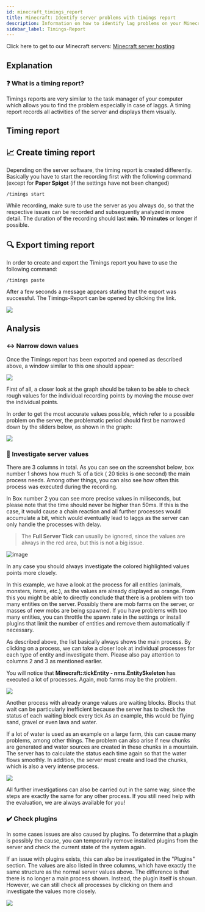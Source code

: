 ```yaml
---
id: minecraft_timings_report
title: Minecraft: Identify server problems with timings report
description: Information on how to identify lag problems on your Minecraft server with a timings report - ZAP-Hosting.com documentation
sidebar_label: Timings-Report
---
```


Click here to get to our Minecraft servers: [Minecraft server hosting](https://zap-hosting.com/en/minecraft-server-hosting/)

## Explanation

### ❓ What is a timing report?

Timings reports are very similar to the task manager of your computer which allows you to find the problem especially in case of laggs. A timing report records all activities of the server and displays them visually.

## Timing report

## 📈 Create timing report

Depending on the server software, the timing report is created differently. Basically you have to start the recording first with the following command (except for **Paper Spigot** (if the settings have not been changed)

`/timings start`

While recording, make sure to use the server as you always do, so that the respective issues can be recorded and subsequently analyzed in more detail. The duration of the recording should last **min. 10 minutes** or longer if possible.

## 🔍 Export timing report

In order to create and export the Timings report you have to use the following command:

`/timings paste`

After a few seconds a message appears stating that the export was successful. The Timings-Report can be opened by clicking the link.

![](https://screensaver01.zap-hosting.com/index.php/s/Q5r26Ryb2BYjmxX/preview)

## Analysis

### ↔️ Narrow down values

Once the Timings report has been exported and opened as described above, a window similar to this one should appear:

![](https://screensaver01.zap-hosting.com/index.php/s/rG2TCfCmjJ5ae64/preview)

First of all, a closer look at the graph should be taken to be able to check rough values for the individual recording points by moving the mouse over the individual points.

In order to get the most accurate values possible, which refer to a possible problem on the server, the problematic period should first be narrowed down by the sliders below, as shown in the graph:

![](https://i.imgur.com/k3pHKOi.gif)

### 🧐 Investigate server values

There are 3 columns in total. As you can see on the screenshot below, box number 1 shows how much % of a tick ( 20 ticks is one second) the main process needs. Among other things, you can also see how often this process was executed during the recording.

In Box number 2 you can see more precise values in miliseconds, but please note that the time should never be higher than 50ms. If this is the case, it would cause a chain reaction and all further processes would accumulate a bit, which would eventually lead to laggs as the server can only handle the processes with delay.

> The **Full Server Tick** can usually be ignored, since the values are always in the red area, but this is not a big issue.

![image](https://user-images.githubusercontent.com/13604413/159177796-03f504fc-94f4-4f88-af53-d4ce33ed8039.png)

In any case you should always investigate the colored highlighted values points more closely.

In this example, we have a look at the process for all entities (animals, monsters, items, etc.), as the values are already displayed as orange. From this you might be able to directly conclude that there is a problem with too many entities on the server.
Possibly there are mob farms on the server, or masses of new mobs are being spawned. If you have problems with too many entities, you can throttle the spawn rate in the settings or install plugins that limit the number of entities and remove them automatically if necessary.

As described above, the list basically always shows the main process. By clicking on a process, we can take a closer look at individual processes for each type of entity and investigate them. Please also pay attention to columns 2 and 3 as mentioned earlier.

You will notice that **Minecraft::tickEntity - nms.EntitySkeleton** has executed a lot of processes. Again, mob farms may be the problem.

![](https://screensaver01.zap-hosting.com/index.php/s/fZzeemocpsNfxXL/preview)

Another process with already orange values are waiting blocks. Blocks that wait can be particularly inefficient because the server has to check the status of each waiting block every tick.As an example, this would be flying sand, gravel or even lava and water.

If a lot of water is used as an example on a large farm, this can cause many problems, among other things. The problem can also arise if new chunks are generated and water sources are created in these chunks in a mountain. The server has to calculate the status each time again so that the water flows smoothly. In addition, the server must create and load the chunks, which is also a very intense process.

![](https://screensaver01.zap-hosting.com/index.php/s/GWz98fTiknCkWZW)

All further investigations can also be carried out in the same way, since the steps are exactly the same for any other process. If you still need help with the evaluation, we are always available for you!

### ✔️ Check plugins

In some cases issues are also caused by plugins. To determine that a plugin is possibly the cause, you can temporarily remove installed plugins from the server and check the current state of the system again.

If an issue with plugins exists, this can also be investigated in the "Plugins" section. The values are also listed in three columns, which have exactly the same structure as the normal server values above. The difference is that there is no longer a main process shown. Instead, the plugin itself is shown. However, we can still check all processes by clicking on them and investigate the values more closely.

![](https://screensaver01.zap-hosting.com/index.php/s/CzitKykWC2dzExD)
